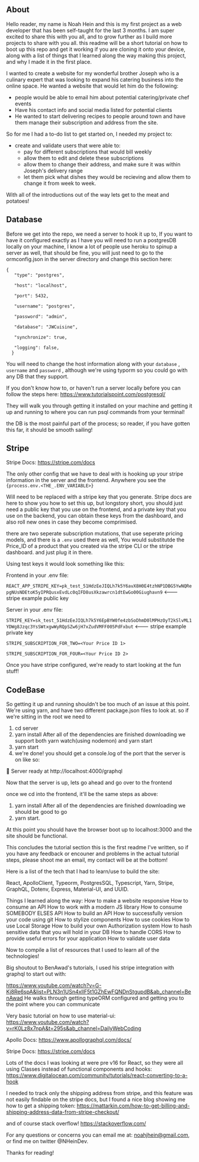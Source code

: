 
## About

Hello reader, my name is Noah Hein and this is my first project as a web developer that has been self-taught for the last 3 months. I am super excited to share this with you all, and to grow further as I build more projects to share with you all. this readme will be a short tutorial on how to boot up this repo and get it working if you are cloning it onto your device, along with a list of things that I learned along the way making this project, and why I made it in the first place.

I wanted to create a website for my wonderful brother Joseph who is a culinary expert that was looking to expand his catering business into the online space. 
He wanted a website that would let him do the following:
* people would be able to email him about potential catering/private chef events
* Have his contact info and social media listed for potential clients
* He wanted to start delivering recipes to people around town and have them manage their subscription and address from the site.

So for me I had a to-do list to get started on, I needed my project to:
* create and validate users that were able to:
   * pay for different subscriptions that would bill weekly
   * allow them to edit and delete these subscriptions
   * allow them to change their address, and make sure it was within Joseph's delivery range
   * let them pick what dishes they would be recieving and allow them to change it from week to week.


With all of the introductions out of the way lets get to the meat and potatoes!

## Database






Before we get into the repo, we need a server to hook it up to, If you want to have it configured exactly as I have you will need to run a postgresDB locally on your machine, I know a lot of people use heroku to spinup a server as well, that should be fine, you will just need to go to the ormconfig.json in the server directory and change this section here:
```
{
   "type": "postgres",
   
   "host": "localhost",
   
   "port": 5432,
   
   "username": "postgres",
   
   "password": "admin",
   
   "database": "JWCuisine",
   
   "synchronize": true,
   
   "logging": false,
  } 
  ```
You will need to change the host information along with your ` database ` , ` username `  and ` password ` , although we're using typorm so you could go with any DB  that they support.

If you don't know how to, or haven't run a server locally before you can follow the steps here:  https://www.tutorialspoint.com/postgresql/

They will walk you through getting it installed on your machine and getting it up and running to where you can run psql commands from your terminal!

the DB is the most painful part of the process; so  reader, if you have gotten this far, it should be smooth sailing!

## Stripe

Stripe Docs:
https://stripe.com/docs



The only other config that we have to deal with is hooking up your stripe information in the server and the frontend. Anywhere you see the ` {process.env.<THE_.ENV_VARIABLE>} `

Will need to be replaced with a stripe key that you generate. Stripe docs are here to show you how to set this up, but longstory short, you should just need a public key that you use on the frontend, and a private key that you use on the backend, you can obtain these keys from the dashboard, and also roll new ones in case they become comprimised.

there are two seperate subscription mutations, that use seperate pricing models, and there is a `.env` used there as well, You would substitutde the Price_ID of a product that you created via the stripe CLI or the stripe dashboard. and just plug it in there.

Using test keys it would look something like this:

Frontend in your .env file:

`REACT_APP_STRIPE_KEY=pk_test_51HdzEeJIQLh7k5Y6avX8H0E4tzhNP1DBG5YwNQRepgNUsNDEtoK5yIPRQusxEvdLc0qIFD8usXkzawrcn1dtEwGo00Giughavn9` <--- stripe example public key

Server in your .env file:

`STRIPE_KEY=sk_test_51HdzEeJIQLh7k5Y6EpBYW0fe4zbSoDhmD0lMPHzOyT2kSlvML1YDWg8Jzqc3YsSWtxgwWyRQpSZw6jH7xZudVMFF005PdFxbut` <--- stripe example private key

`STRIPE_SUBSCRIPTION_FOR_TWO=<Your Price ID 1>`

`STRIPE_SUBSCRIPTION_FOR_FOUR=<Your Price ID 2>`

Once you have stripe configured, we're ready to start looking at the fun stuff!


## CodeBase

So getting it up and running shouldn't be too much of an issue at this point. We're using yarn, and have two different package.json files to look at. so if we're sitting in the root we need to

1. cd server
2. yarn install
After all of the dependencies are finished downloading we support both yarn watch(using nodemon) and yarn start
3. yarn start
4. we're done! you should get a console.log of the port that the server is on like so:

🚀 Server ready at http://localhost:4000/graphql

Now that the server is up, lets go ahead and go over to the frontend

once we cd into the frontend, it'll be the same steps as above:

1. yarn install
After all of the dependencies are finished downloading we should be good to go
2. yarn start.

At this point you should have the browser boot up to localhost:3000 and the site should be functional.

This concludes the tutorial section this is the first readme I've written, so if you have any feedback or encouner and problems in the actual tutorial steps, please shoot me an email, my contact will be at the bottom!

Here is a list of the tech that I had to learn/use to build the site:

React, ApolloClient, Typeorm, PostgresSQL, Typescript, Yarn, Stripe, GraphQL, Dotenv, Express, Material-UI, and UUID.

Things I learned along the way:
How to make a website responsive
How to consume an API
How to work with a modern JS library
How to consume SOMEBODY ELSES API
How to build an API
How to successfully version your code using git
How to stylize components
How to use cookies
How to use Local Storage
How to build your own Authorization system
How to hash sensitive data that you will hold in your DB
How to handle CORS
How to provide useful errors for your application
How to validate user data

Now to compile a list of resources that I used to learn all of the technologies!

Big shoutout to BenAwad's tutorials, I used his stripe integration with graphql to start out with:

https://www.youtube.com/watch?v=G-Kj8Re6spA&list=PLN3n1USn4xllF5t1GZhEwFQNDnStgupdB&ab_channel=BenAwad
He walks through getting typeORM configured and getting you to the point where you can communicate

Very basic tutorial on how to use material-ui:
https://www.youtube.com/watch?v=rK0Lz8x7npA&t=295s&ab_channel=DailyWebCoding

Apollo Docs:
https://www.apollographql.com/docs/

Stripe Docs:
https://stripe.com/docs

Lots of the docs I was looking at were pre v16 for React, so they were all using Classes instead of functional components and hooks:
https://www.digitalocean.com/community/tutorials/react-converting-to-a-hook

I needed to track only the shipping address from stripe, and this feature was not easily findable on the stripe docs, but I found a nice blog showing me how to get a shipping token:
https://mattarkin.com/how-to-get-billing-and-shipping-address-data-from-stripe-checkout/

and of course stack overflow!
https://stackoverflow.com/

For any questions or concerns you can email me at: noahjhein@gmail.com, or find me on twitter @NHeinDev.

Thanks for reading!
